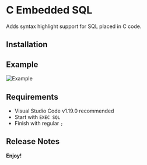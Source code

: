 # C Embedded SQL

Adds syntax highlight support for SQL placed in C code.

## Installation

## Example

![Example](docs/demo.jpg)

## Requirements

* Visual Studio Code v1.19.0 recommended
* Start with `EXEC SQL`
* Finish with regular `;`

## Release Notes

**Enjoy!**
